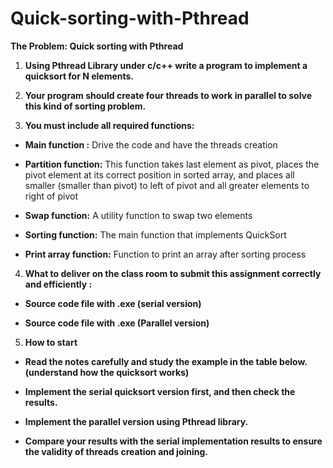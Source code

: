 # Quick-sorting-with-Pthread

**The Problem: Quick sorting with Pthread**

1.  **Using Pthread Library under c/c++ write a program to implement a
    quicksort for N elements.**

2.  **Your program should create four threads to work in parallel to
    solve this kind of sorting problem.**

3.  **You must include all required functions:**

-   **Main function :** Drive the code and have the threads creation

-   **Partition function:** This function takes last element as pivot,
    places the pivot element at its correct position in sorted array,
    and places all smaller (smaller than pivot) to left of pivot and all
    greater elements to right of pivot

-   **Swap function:** A utility function to swap two elements

-   **Sorting function:** The main function that implements QuickSort

-   **Print array function:** Function to print an array after sorting
    process

4.  **What to deliver on the class room to submit this assignment
    correctly and efficiently :**

-   **Source code file with .exe (serial version)**

-   **Source code file with .exe (Parallel version)**

5.  **How to start**

-   **Read the notes carefully and study the example in the table below.
    (understand how the quicksort works)**

-   **Implement the serial quicksort version first, and then check the
    results.**

-   **Implement the parallel version using Pthread library.**

-   **Compare your results with the serial implementation results to
    ensure the validity of threads creation and joining.**
